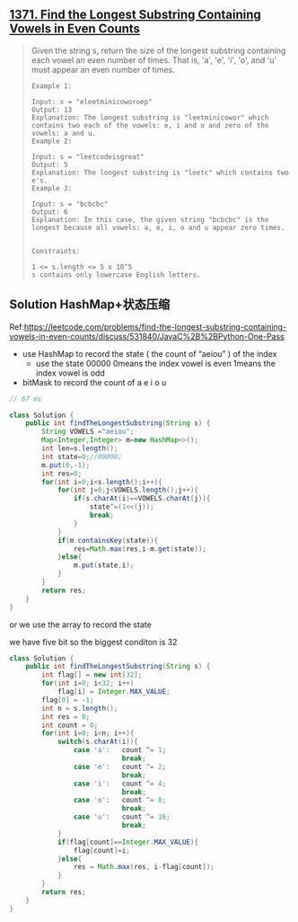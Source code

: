 ## [1371. Find the Longest Substring Containing Vowels in Even Counts](https://leetcode-cn.com/problems/find-the-longest-substring-containing-vowels-in-even-counts/)

> Given the string s, return the size of the longest substring containing each vowel an even number of times. That is, 'a', 'e', 'i', 'o', and 'u' must appear an even number of times.
>
>  
>
> ```
> Example 1:
> 
> Input: s = "eleetminicoworoep"
> Output: 13
> Explanation: The longest substring is "leetminicowor" which contains two each of the vowels: e, i and o and zero of the vowels: a and u.
> Example 2:
> 
> Input: s = "leetcodeisgreat"
> Output: 5
> Explanation: The longest substring is "leetc" which contains two e's.
> Example 3:
> 
> Input: s = "bcbcbc"
> Output: 6
> Explanation: In this case, the given string "bcbcbc" is the longest because all vowels: a, e, i, o and u appear zero times.
> 
> 
> Constraints:
> 
> 1 <= s.length <= 5 x 10^5
> s contains only lowercase English letters.
> ```
>
> 

## Solution HashMap+状态压缩

Ref:https://leetcode.com/problems/find-the-longest-substring-containing-vowels-in-even-counts/discuss/531840/JavaC%2B%2BPython-One-Pass

* use HashMap to record the state ( the count of  “aeiou” ) of the index 
  * use the state 00000 0means the index vowel  is even  1means the index vowel is odd
* bitMask to record the count of a e i o u 

```java
// 67 ms

class Solution {
    public int findTheLongestSubstring(String s) {
        String VOWELS ="aeiou";
        Map<Integer,Integer> m=new HashMap<>();
        int len=s.length();
        int state=0;//00000;
        m.put(0,-1);
        int res=0;
        for(int i=0;i<s.length();i++){
            for(int j=0;j<VOWELS.length();j++){
                if(s.charAt(i)==VOWELS.charAt(j)){
                    state^=(1<<(j));
                    break;
                }
            }
            if(m.containsKey(state)){
                res=Math.max(res,i-m.get(state));
            }else{
                m.put(state,i);
            }
        }
        return res;
    }
}
```

or we use the  array to record the state 

we have five bit so the biggest conditon is 32

```java
class Solution {
    public int findTheLongestSubstring(String s) {
        int flag[] = new int[32];
        for(int i=0; i<32; i++)
            flag[i] = Integer.MAX_VALUE;
        flag[0] = -1;
        int n = s.length();
        int res = 0;
        int count = 0;
        for(int i=0; i<n; i++){
            switch(s.charAt(i)){
                case 'a':   count ^= 1;
                            break;
                case 'e':   count ^= 2;
                            break;
                case 'i':   count ^= 4;
                            break;
                case 'o':   count ^= 8;
                            break;
                case 'u':   count ^= 16;
                            break;                                                                                 
            }
            if(flag[count]==Integer.MAX_VALUE){
                flag[count]=i;
            }else{
                res = Math.max(res, i-flag[count]);
            }
        }
        return res;
    }
}
```



